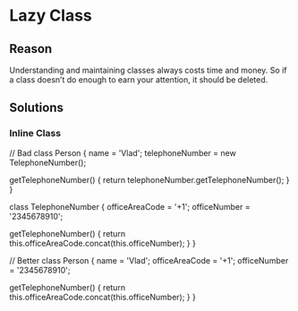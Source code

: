 # Lazy Class
## Reason
Understanding and maintaining classes always costs time and money. So if a class doesn’t do enough to earn your attention, it should be deleted.

## Solutions
### Inline Class
// Bad
class Person {
  name = 'Vlad';
  telephoneNumber = new TelephoneNumber();
  
  getTelephoneNumber() {
    return telephoneNumber.getTelephoneNumber();
  }
}

class TelephoneNumber {
  officeAreaCode = '+1';
  officeNumber = '2345678910';
  
  getTelephoneNumber() {
    return this.officeAreaCode.concat(this.officeNumber);
  }
}

// Better
class Person {
  name = 'Vlad';
  officeAreaCode = '+1';
  officeNumber = '2345678910';
  
  getTelephoneNumber() {
    return this.officeAreaCode.concat(this.officeNumber);
  }
}
```
